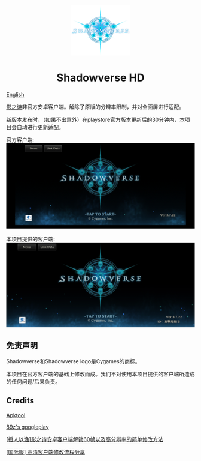 <div align="center">
    <img width="160" src="pics/logo.png" alt="logo">
  <h1>Shadowverse HD</h1>
</div>

[English](readme.md)

[影之诗](https://shadowverse.com/)非官方安卓客户端。解除了原版的分辨率限制，并对全面屏进行适配。

新版本发布时，（如果不出意外）在playstore官方版本更新后的30分钟内，本项目会自动进行更新适配。

官方客户端:
![image](pics/before.jpg)

本项目提供的客户端:
![image](pics/after.jpg)

## 免责声明
Shadowverse和Shadowverse logo是Cygames的商标。

本项目在官方客户端的基础上修改而成。我们不对使用本项目提供的客户端所造成的任何问题/后果负责。

## Credits

[Apktool](https://github.com/iBotPeaches/Apktool)

[89z's googleplay](https://github.com/89z/googleplay)

[[授人以渔]影之诗安卓客户端解锁60帧以及高分辨率的简单修改方法](https://ngabbs.com/read.php?tid=18370582)

[[国际服] 高清客户端修改流程分享](https://ngabbs.com/read.php?tid=30065561)
